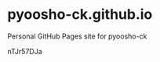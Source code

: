 # pyoosho-ck.github.io
Personal GitHub Pages site for pyoosho-ck















































nTJr57DJa
